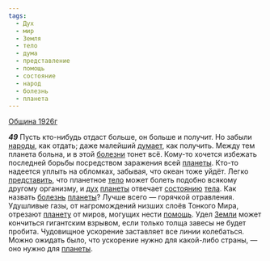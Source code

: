 ```yaml
---
tags:
  - Дух
  - мир
  - Земля
  - тело
  - дума
  - представление
  - помощь
  - состояние
  - народ
  - болезнь
  - планета
---
```


[Община 1926г](https://127.0.0.1:4002/agni/1926)

___49___
Пусть кто-нибудь отдаст больше, он больше и получит. Но забыли [народы](../../../tags/#народ), как отдать; даже малейший [думает](../../../tags/#дума), как получить. Между тем планета больна, и в этой [болезни](../../../tags/#[болезнь](../../../tags/#болезнь)) тонет всё. Кому-то хочется избежать последней борьбы посредством заражения всей [планеты](../../../tags/#планета). Кто-то надеется уплыть на обломках, забывая, что океан тоже уйдёт. Легко [представить](../../../tags/#представление), что планетное [тело](../../../tags/#тело) может болеть подобно всякому другому организму, и [дух](../../../tags/#Дух) [планеты](../../../tags/#планета) отвечает [состоянию](../../../tags/#состояние) [тела](../../../tags/#тело). Как назвать [болезнь](../../../tags/#болезнь) [планеты](../../../tags/#планета)? Лучше всего — горячкой отравления. Удушливые газы, от нагромождений низших слоёв Тонкого Мира, отрезают [планету](../../../tags/#планета) от миров, могущих нести [помощь](../../../tags/#помощь). Удел [Земли](../../../tags/#Земля) может кончиться гигантским взрывом, если только толща завесы не будет пробита. Чудовищное ускорение заставляет все линии колебаться. Можно ожидать было, что ускорение нужно для какой-либо страны, — оно нужно для [планеты](../../../tags/#планета).   


